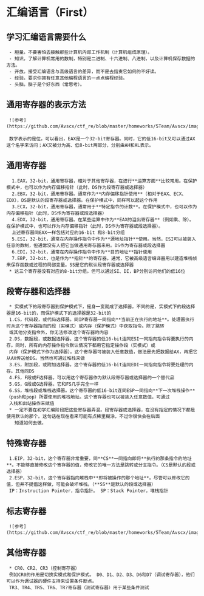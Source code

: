 # 汇编语言（First）
## 学习汇编语言需要什么
     - 胆量。不要害怕去接触那些计算机内部工作机制（计算机组成原理）。
     - 知识。了解计算机常用的数制，特别是二进制、十六进制、八进制，以及计算机保存数据的方法。
     - 开放。接受汇编语言与高级语言的差异，而不是去指责它如何的不好读。
     - 经验。要求你拥有任意其他编程语言的一点点编程经验。
     - 头脑。脑子是个好东西（常思考）。
   
## 通用寄存器的表示方法

     ![参考](https://github.com/Avscx/ctf_re/blob/master/homeworks/5Team/Avscx/image/1.png)
   
     数字表示的是位。可以看出，EAX是一个32-bit寄存器。同时，它的低16-bit又可以通过AX这个名字来访问；AX又被分为高、低8-bit两部分，分别由AH和AL表示。
   
## 通用寄存器
      1.EAX，32-bit，通用寄存器，相对于其他寄存器，在进行**运算方面**比较常用。在保护模式中，也可以作为内存偏移指针（此时，DS作为段寄存器或选择器）
      2.EBX，32-bit，通用寄存器。通常作为**内存偏移指针使用**（相对于EAX、ECX、EDX），DS是默认的段寄存器或选择器。在保护模式中，同样可以起这个作用
      3.ECX，32-bit，通用寄存器，通常用于**特定指令的计数**。在保护模式中，也可以作为内存偏移指针（此时，DS作为寄存器或段选择器）
      4.EDX，32-bit，通用寄存器。在某些运算中作为**EAX的溢出寄存器**（例如乘、除）。在保护模式中，也可以作为内存偏移指针（此时，DS作为寄存器或段选择器）。 
      上述寄存器同EAX一样包括对应的16-bit 和8-bit分组
      5.ESI，32-bit，通常在内存操作指令中作为**源地址指针**使用。当然，ESI可以被装入任意的数制，但通常没有人把它当做通用寄存器来用。DS作为寄存器或段选择器
      6.EDI，32-bit，通常在内存操作指令中作为**目的地址**指针使用
      7.EBP，32-bit，也是作为**指针**的寄存器。通常，它被高级语言编译器用以建造堆栈帧来保存函数或过程的局部变量。SS是它的默认段寄存器或选择器
     * 这三个寄存器没有对应的8-bit分组。但可以通过SI、DI，BP分别访问他们的低16位
	
## 段寄存器和选择器
     * 实模式下的段寄存器到保护模式下，摇身一变就成了选择器。不同的是，实模式下的段选择器是16-bit的，而保护模式下的选择器是32-bit的
     1.CS，代码段，或代码选择器。同IP寄存器一同指向**当前正在执行的地址**。处理器执行时从这个寄存器指向的段（实模式）或内存（保护模式）中获取指令。除了跳转
     或其他分支指令外，你无法修改这个寄存器的内容
     2.DS，数据段，或数据选择器。这个寄存器的低16-bit连同ESI一同指向指令将要执行的内存。同时，所有的内存操作指令默认情况下都用它指定操作段（实模式）或
     内存（保护模式下作为选择器）。这个寄存器可被装入任意数值，做法是先把数据给AX，再把它从AX传送给DS。当然也可通过堆栈来做
     3.ES，附加段，或附加选择器。这个寄存器的低16-bit连同EDI一同指向指令将要处理的内存。其他同DS
     4.FS，F段或F选择器。可以用这个寄存器作为默认段寄存器或选择器的一个替代品
     5.GS，G段或G选择器。它和FS几乎完全一样
     6.SS，堆栈段或堆栈选择器。这个寄存器的低16-bit连同ESP一同指向**下一次堆栈操作**（push和pop）所要使用的堆栈地址。这个寄存器也可以被装入任意数值，可通过
     入栈和出站操作来赋值
     * 一定不要在初学汇编阶段把这些寄存器弄混。段寄存器或选择器，在没有指定的情况下都是使用默认的那个。这句话在现在看来可能有点稀里糊涂，不过你很快会在后面
       知道如何去做。
	
## 特殊寄存器
     1.EIP，32-bit，这个寄存器非常重要，同**CS**一同指向即将**执行的那条指令的地址**。不能够直接修改这个寄存器的值，修改它的唯一方法是跳转或分支指令。（CS是默认的段或选择器）
     2.ESP，32-bit，这个寄存器指向堆栈中**即将被操作的那个地址**。尽管可以修改它的值，但并不提倡这样做，可能会破坏堆栈。（**SS**是默认的段或选择器） 
     IP：Instruction Pointer，指令指针。 SP：Stack Pointer，堆栈指针 
	 
## 标志寄存器 
   
     ![参考](https://github.com/Avscx/ctf_re/blob/master/homeworks/5Team/Avscx/image/2.png)
   
## 其他寄存器
     * CR0、CR2、CR3（控制寄存器）
     例如CR0的作用是切换实模式和保护模式。 D0、D1、D2、D3、D6和D7（调试寄存器），他们可以作为调试器的硬件支持来设置条件断点。 
	 TR3、TR4、TR5、TR6、TR?寄存器（测试寄存器）用于某些条件测试 
	 
	 
	 
	 
	 
	 
	 
	 
	 
	 
	 
	 
	 